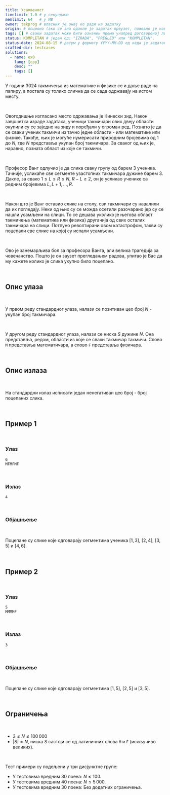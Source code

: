 ```yaml
---
title: Усамљеност
timelimit: 1.0 # у секундама
memlimit: 64   # y MB
owner: takprog # власник је онај ко ради на задатку
origin: # опционо (ако се зна одакле је задатак преузет, пожељно је навести извор)
tags: [] # сваки задатак може бити означен према унапред договореној листи ознака
status: KOMPLETAN # један од: "IZRADA", "PREGLED" или "KOMPLETAN".
status-date: 2024-08-15 # датум у формату YYYY-MM-DD од када је задатак у наведеном статусу
crafted-dir: testcases
solutions:
  - name: ex0
    lang: [cpp]
    desc: ""
    tags: []
---
```


У години $3024$ такмичења из математике и физике се и даље раде на папиру, а постала су толико слична да се сада одржавају на истом месту.

<br>

Овогодишње изгласано место одржавања је Кинески зид. Након завршетка израде задатака, ученици такмичари ових двеју области окупили су се заједно на зиду и поређали у огроман ред. Познато је да се сваки ученик такмичи из тачно једне области - или математике или физике. Такође, њих је могуће нумерисати природним бројевима од $1$ до $N$, где $N$ представља укупан број такмичара. За сваког од њих је, наравно, позната област из које се такмичи.

<br>

Професор Ванг одлучио је да слика сваку групу од барем $3$ ученика. Тачније, усликаће све сегменте узастопних такмичара дужине барем $3$. Дакле, за свако $1 \leq L \leq R \leq N,\ R-L \geq 2$, он је усликао ученике са редним бројевима $L,L+1,\ldots, R$.

<br>

Након што је Ванг оставио слике на столу, сви такмичари су навалили да их погледају. Неки од њих су се можда осетили разочарано јер су се нашли усамљени на слици. То се дешава уколико је његова област такмичења (математика или физика) другачија од свих осталих такмичара на слици. Потпуно револтирани овом катастрофом, такви су поцепали све слике на којој су испали усамљени.

<br>

Ово је занемарљива бол за професора Ванга, али велика трагедија за човечанство. Пошто је он заузет прегледањем радова, упитао је Вас да му кажете колико је слика укупно било поцепано.

<br>

## Опис улаза

<br>

У првом реду стандардног улаза, налази се позитиван цео број $N$ - укупан број такмичара.

<br>

У другом реду стандардног улаза, налази се ниска $S$ дужине $N$. Она представља, редом, области из које се сваки такмичар такмичи. Слово `M` представља математичара, а слово `F` представља физичара.

<br>

## Опис излаза

<br>

На стандардни излаз исписати један ненегативан цео број - број поцепаних слика.

<br>


## Пример 1

<br>

### Улаз

```
6
MFMFMF
```

<br>

### Излаз

```
4
```

<br>

### Објашњење

<br>

Поцепане су слике које одговарају сегментима ученика $[1,3]$, $[2,4]$, $[3,5]$ и $[4,6]$.

<br>

## Пример 2

<br>

### Улаз

```
5
MMMMF
```

<br>

### Излаз

```
3
```

<br>

### Објашњење

<br>

Поцепане су слике које одговарају сегментима $[1,5]$, $[2,5]$ и $[3,5]$.

<br>

## Ограничења

<br>

* $3 \leq N \leq 100\,000$
* $|S| = N$, ниска $S$ састоји се од латиничних слова `M` и `F` (искључиво великих).

<br>

Тест примери су подељени у три дисјунктне групе:

* У тестовима вредним 30 поена: $N \leq 100$.
* У тестовима вредним 40 поена: $N \leq 5\,000$.
* У тестовима вредним 30 поена: Без додатних ограничења.
